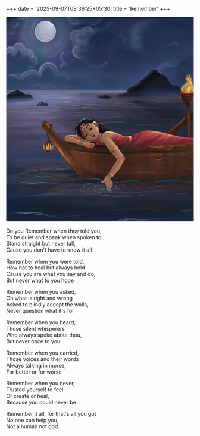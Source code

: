 +++
date = '2025-09-07T08:36:25+05:30'
title = 'Remember'
+++

![cover](./featured.png)

Do you Remember when they told you,<br>
To be quiet and speak when spoken to<br>
Stand straight but never tall,<br>
Cause you don't have to know it all<br>

Remember when you were told,<br>
How not to heal but always hold<br>
Cause you are what you say and do,<br>
But never what to you hope<br>

Remember when you asked,<br>
Oh what is right and wrong<br>
Asked to blindly accept the walls,<br>
Never question what it's for<br>

Remember when you heard, <br>
Those silent whisperers <br>
Who always spoke about thou,<br>
But never once to you<br>

Remember when you carried,<br>
Those voices and their words<br>
Always talking in morse,<br>
For better or for worse<br>

Remember when you never,<br>
Trusted yourself to feel<br>
Or create or heal,<br>
Because you could never be<br>

Remember it all, for that's all you got<br>
No one can help you,<br>
Not a human not god.<br>
